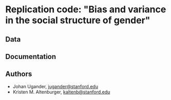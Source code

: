 # Replication code: "Bias and variance in the social structure of gender"

## Data

## Documentation

## Authors
* Johan Ugander, jugander@stanford.edu
* Kristen M. Altenburger, kaltenb@stanford.edu
